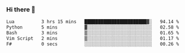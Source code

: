 ### Hi there 👋

<!--
**gustavkrist/gustavkrist** is a ✨ _special_ ✨ repository because its `README.md` (this file) appears on your GitHub profile.

Here are some ideas to get you started:

- 🔭 I’m currently working on ...
- 🌱 I’m currently learning ...
- 👯 I’m looking to collaborate on ...
- 🤔 I’m looking for help with ...
- 💬 Ask me about ...
- 📫 How to reach me: ...
- 😄 Pronouns: ...
- ⚡ Fun fact: ...
-->

<!--START_SECTION:waka-->

```txt
Lua          3 hrs 15 mins   ███████████████████████▓░   94.14 %
Python       5 mins          ▓░░░░░░░░░░░░░░░░░░░░░░░░   02.58 %
Bash         3 mins          ▒░░░░░░░░░░░░░░░░░░░░░░░░   01.65 %
Vim Script   2 mins          ▒░░░░░░░░░░░░░░░░░░░░░░░░   01.17 %
F#           0 secs          ░░░░░░░░░░░░░░░░░░░░░░░░░   00.26 %
```

<!--END_SECTION:waka-->
